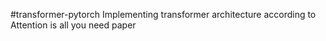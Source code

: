 #transformer-pytorch 
Implementing transformer architecture according to Attention is all you need paper